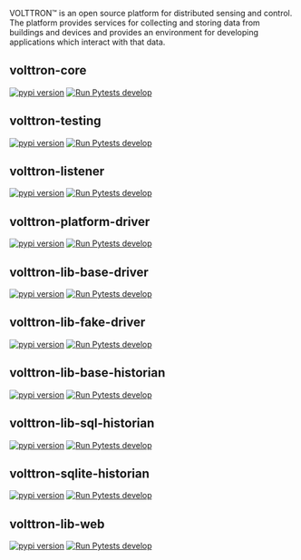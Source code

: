 
VOLTTRON™ is an open source platform for distributed sensing and control. The platform provides services for collecting and storing data from buildings and devices and provides an environment for developing applications which interact with that data.
## volttron-core

[![pypi version](https://img.shields.io/pypi/v/volttron.svg)](https://pypi.org/project/volttron/)
[![Run Pytests develop](https://github.com/eclipse-volttron/volttron-core/actions/workflows/run-tests.yml/badge.svg)](https://github.com/eclipse-volttron/volttron-core/actions/workflows/run-tests.yml?query=branch%3Adevelop++)

## volttron-testing

[![pypi version](https://img.shields.io/pypi/v/volttron-testing.svg)](https://pypi.org/project/volttron-testing/)
[![Run Pytests develop](https://github.com/eclipse-volttron/volttron-testing/actions/workflows/run-tests.yml/badge.svg)](https://github.com/eclipse-volttron/volttron-testing/actions/workflows/run-tests.yml?query=branch%3Adevelop++)

## volttron-listener

[![pypi version](https://img.shields.io/pypi/v/volttron-listener.svg)](https://pypi.org/project/volttron-listener/)
[![Run Pytests develop](https://github.com/eclipse-volttron/volttron-listener/actions/workflows/run-tests.yml/badge.svg)](https://github.com/eclipse-volttron/volttron-listener/actions/workflows/run-tests.yml?query=branch%3Adevelop++)

## volttron-platform-driver

[![pypi version](https://img.shields.io/pypi/v/volttron-platform-driver.svg)](https://pypi.org/project/volttron-platform-driver/)
[![Run Pytests develop](https://github.com/eclipse-volttron/volttron-platform-driver/actions/workflows/run-tests.yml/badge.svg)](https://github.com/eclipse-volttron/volttron-platform-driver/actions/workflows/run-tests.yml?query=branch%3Adevelop++)

## volttron-lib-base-driver

[![pypi version](https://img.shields.io/pypi/v/volttron-lib-base-driver.svg)](https://pypi.org/project/volttron-lib-base-driver/)
[![Run Pytests develop](https://github.com/eclipse-volttron/volttron-lib-base-driver/actions/workflows/run-tests.yml/badge.svg)](https://github.com/eclipse-volttron/volttron-lib-base-driver/actions/workflows/run-tests.yml?query=branch%3Adevelop++)

## volttron-lib-fake-driver

[![pypi version](https://img.shields.io/pypi/v/volttron-lib-fake-driver.svg)](https://pypi.org/project/volttron-lib-fake-driver/)
[![Run Pytests develop](https://github.com/eclipse-volttron/volttron-lib-fake-driver/actions/workflows/run-tests.yml/badge.svg)](https://github.com/eclipse-volttron/volttron-lib-fake-driver/actions/workflows/run-tests.yml?query=branch%3Adevelop++)

## volttron-lib-base-historian

[![pypi version](https://img.shields.io/pypi/v/volttron-lib-base-historian.svg)](https://pypi.org/project/volttron-lib-base-historian/)
[![Run Pytests develop](https://github.com/eclipse-volttron/volttron-lib-base-historian/actions/workflows/run-tests.yml/badge.svg)](https://github.com/eclipse-volttron/volttron-lib-base-historian/actions/workflows/run-tests.yml?query=branch%3Adevelop++)

## volttron-lib-sql-historian

[![pypi version](https://img.shields.io/pypi/v/volttron-lib-sql-historian.svg)](https://pypi.org/project/volttron-lib-sql-historian/)
[![Run Pytests develop](https://github.com/eclipse-volttron/volttron-lib-sql-historian/actions/workflows/run-tests.yml/badge.svg)](https://github.com/eclipse-volttron/volttron-lib-sql-historian/actions/workflows/run-tests.yml?query=branch%3Adevelop++)

## volttron-sqlite-historian

[![pypi version](https://img.shields.io/pypi/v/volttron-sqlite-historian.svg)](https://pypi.org/project/volttron-sqlite-historian/)
[![Run Pytests develop](https://github.com/eclipse-volttron/volttron-sqlite-historian/actions/workflows/run-tests.yml/badge.svg)](https://github.com/eclipse-volttron/volttron-sqlite-historian/actions/workflows/run-tests.yml?query=branch%3Adevelop++)

## volttron-lib-web

[![pypi version](https://img.shields.io/pypi/v/volttron-lib-web.svg)](https://pypi.org/project/volttron-lib-web/)
[![Run Pytests develop](https://github.com/eclipse-volttron/volttron-lib-web/actions/workflows/run-tests.yml/badge.svg)](https://github.com/eclipse-volttron/volttron-lib-web/actions/workflows/run-tests.yml?query=branch%3Adevelop++)

